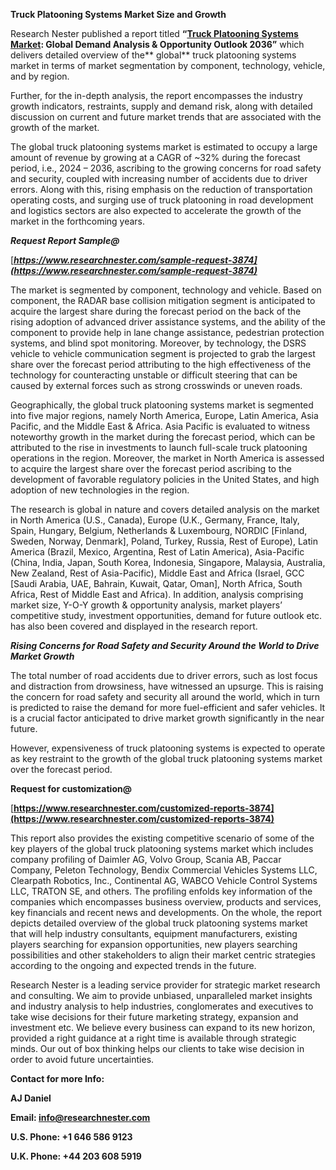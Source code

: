 ﻿**Truck Platooning Systems Market Size and Growth**

Research Nester published a report titled **“[Truck Platooning Systems Market](https://www.researchnester.com/reports/truck-platooning-systems-market/3874): Global Demand Analysis & Opportunity Outlook 2036”** which delivers detailed overview of the** global** truck platooning systems market in terms of market segmentation by component, technology, vehicle, and by region.

Further, for the in-depth analysis, the report encompasses the industry growth indicators, restraints, supply and demand risk, along with detailed discussion on current and future market trends that are associated with the growth of the market.

The global truck platooning systems market is estimated to occupy a large amount of revenue by growing at a CAGR of <a name="_hlk91521038"></a>~32% during the forecast period, i.e., 2024 – 2036, ascribing to the growing concerns for road safety and security, coupled with increasing number of accidents due to driver errors. Along with this, rising emphasis on the reduction of transportation operating costs, and surging use of truck platooning in road development and logistics sectors are also expected to accelerate the growth of the market in the forthcoming years. 

***Request Report Sample@***

[***https://www.researchnester.com/sample-request-3874](https://www.researchnester.com/sample-request-3874)*** 

The market is segmented by component, technology and vehicle. Based on component, the RADAR base collision mitigation segment is anticipated to acquire the largest share during the forecast period on the back of the rising adoption of advanced driver assistance systems, and the ability of the component to provide help in lane change assistance, pedestrian protection systems, and blind spot monitoring. Moreover, by technology, the DSRS vehicle to vehicle communication segment is projected to grab the largest share over the forecast period attributing to the high effectiveness of the technology for counteracting unstable or difficult steering that can be caused by external forces such as strong crosswinds or uneven roads. 

Geographically, the global truck platooning systems market is segmented into five major regions, namely North America, Europe, Latin America, Asia Pacific, and the Middle East & Africa. Asia Pacific is evaluated to witness noteworthy growth in the market during the forecast period, which can be attributed to the rise in investments to launch full-scale truck platooning operations in the region. Moreover, the market in North America is assessed to acquire the largest share over the forecast period ascribing to the development of favorable regulatory policies in the United States, and high adoption of new technologies in the region.

The research is global in nature and covers detailed analysis on the market in North America (U.S., Canada), Europe (U.K., Germany, France, Italy, Spain, Hungary, Belgium, Netherlands & Luxembourg, NORDIC [Finland, Sweden, Norway, Denmark], Poland, Turkey, Russia, Rest of Europe), Latin America (Brazil, Mexico, Argentina, Rest of Latin America), Asia-Pacific (China, India, Japan, South Korea, Indonesia, Singapore, Malaysia, Australia, New Zealand, Rest of Asia-Pacific), Middle East and Africa (Israel, GCC [Saudi Arabia, UAE, Bahrain, Kuwait, Qatar, Oman], North Africa, South Africa, Rest of Middle East and Africa). In addition, analysis comprising market size, Y-O-Y growth & opportunity analysis, market players’ competitive study, investment opportunities, demand for future outlook etc. has also been covered and displayed in the research report.

***Rising Concerns for Road Safety and Security Around the World to Drive Market Growth***

The total number of road accidents due to driver errors, such as lost focus and distraction from drowsiness, have witnessed an upsurge. This is raising the concern for road safety and security all around the world, which in turn is predicted to raise the demand for more fuel-efficient and safer vehicles. It is a crucial factor anticipated to drive market growth significantly in the near future. 

However, expensiveness of truck platooning systems is expected to operate as key restraint to the growth of the global truck platooning systems market over the forecast period.

**Request for customization@**

[**https://www.researchnester.com/customized-reports-3874](https://www.researchnester.com/customized-reports-3874)** 

This report also provides the existing competitive scenario of some of the key players of the global truck platooning systems market which includes company profiling of Daimler AG, Volvo Group, Scania AB, Paccar Company, Peleton Technology, Bendix Commercial Vehicles Systems LLC, Clearpath Robotics, Inc., Continental AG, WABCO Vehicle Control Systems LLC, TRATON SE, and others. The profiling enfolds key information of the companies which encompasses business overview, products and services, key financials and recent news and developments. On the whole, the report depicts detailed overview of the global truck platooning systems market that will help industry consultants, equipment manufacturers, existing players searching for expansion opportunities, new players searching possibilities and other stakeholders to align their market centric strategies according to the ongoing and expected trends in the future.      

Research Nester is a leading service provider for strategic market research and consulting. We aim to provide unbiased, unparalleled market insights and industry analysis to help industries, conglomerates and executives to take wise decisions for their future marketing strategy, expansion and investment etc. We believe every business can expand to its new horizon, provided a right guidance at a right time is available through strategic minds. Our out of box thinking helps our clients to take wise decision in order to avoid future uncertainties.

**Contact for more Info:**

**AJ Daniel**

**Email: info@researchnester.com**

**U.S. Phone: +1 646 586 9123** 

**U.K. Phone: +44 203 608 5919**
